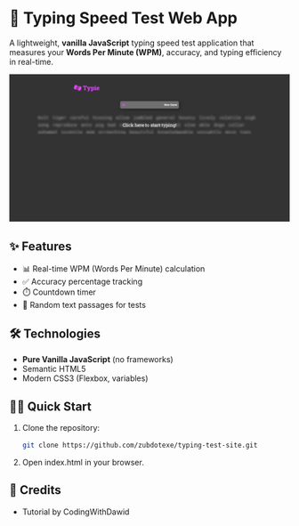 # 🚀 Typing Speed Test Web App

A lightweight, **vanilla JavaScript** typing speed test application that measures your **Words Per Minute (WPM)**, accuracy, and typing efficiency in real-time.


![Website Screenshot](image.png)

## ✨ Features
- 📊 Real-time WPM (Words Per Minute) calculation
- ✅ Accuracy percentage tracking
- ⏱️ Countdown timer
- 📜 Random text passages for tests

## 🛠️ Technologies
- **Pure Vanilla JavaScript** (no frameworks)
- Semantic HTML5
- Modern CSS3 (Flexbox, variables)

## 🏃‍♂️ Quick Start
1. Clone the repository:
   ```bash
   git clone https://github.com/zubdotexe/typing-test-site.git
2. Open index.html in your browser.

## 📜 Credits
- Tutorial by CodingWithDawid  